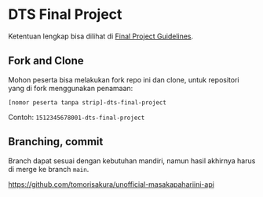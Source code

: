 # DTS Final Project

Ketentuan lengkap bisa dilihat di [Final Project Guidelines](https://docs.google.com/document/d/1tIJWFEUr2NU8FZSxAA1IPi7ZYVn1jBDp6IdFUZjempg/edit?usp=sharing).

## Fork and Clone

Mohon peserta bisa melakukan fork repo ini dan clone, untuk repositori yang di fork menggunakan penamaan:

`[nomor peserta tanpa strip]-dts-final-project`

Contoh: `1512345678001-dts-final-project`

## Branching, commit

Branch dapat sesuai dengan kebutuhan mandiri, namun hasil akhirnya harus di merge ke branch `main`.

https://github.com/tomorisakura/unofficial-masakapahariini-api
